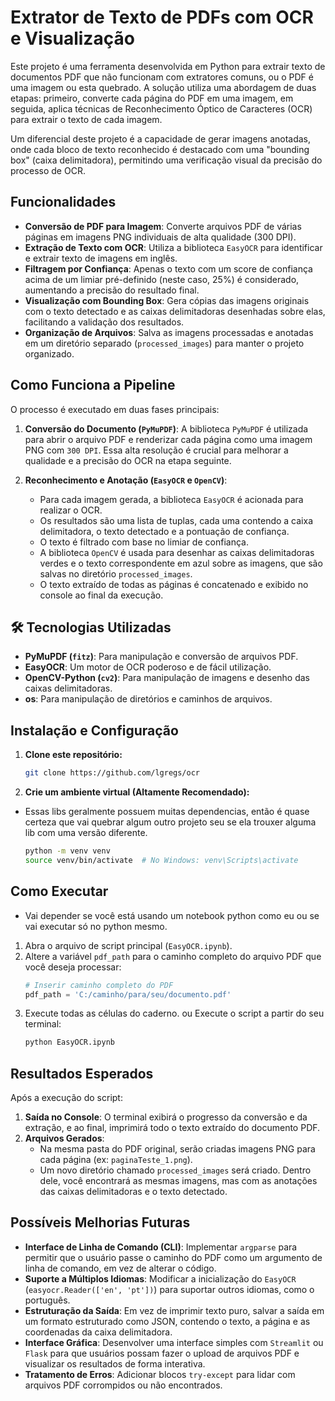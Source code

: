 # Extrator de Texto de PDFs com OCR e Visualização

Este projeto é uma ferramenta desenvolvida em Python para extrair texto de documentos PDF que não funcionam com extratores comuns, ou o PDF é uma imagem ou esta quebrado. A solução utiliza uma abordagem de duas etapas: primeiro, converte cada página do PDF em uma imagem, em seguida, aplica técnicas de Reconhecimento Óptico de Caracteres (OCR) para extrair o texto de cada imagem.

Um diferencial deste projeto é a capacidade de gerar imagens anotadas, onde cada bloco de texto reconhecido é destacado com uma "bounding box" (caixa delimitadora), permitindo uma verificação visual da precisão do processo de OCR.

## Funcionalidades

  * **Conversão de PDF para Imagem**: Converte arquivos PDF de várias páginas em imagens PNG individuais de alta qualidade (300 DPI).
  * **Extração de Texto com OCR**: Utiliza a biblioteca `EasyOCR` para identificar e extrair texto de imagens em inglês.
  * **Filtragem por Confiança**: Apenas o texto com um score de confiança acima de um limiar pré-definido (neste caso, 25%) é considerado, aumentando a precisão do resultado final.
  * **Visualização com Bounding Box**: Gera cópias das imagens originais com o texto detectado e as caixas delimitadoras desenhadas sobre elas, facilitando a validação dos resultados.
  * **Organização de Arquivos**: Salva as imagens processadas e anotadas em um diretório separado (`processed_images`) para manter o projeto organizado.

## Como Funciona a Pipeline

O processo é executado em duas fases principais:

1.  **Conversão do Documento (`PyMuPDF`)**: A biblioteca `PyMuPDF` é utilizada para abrir o arquivo PDF e renderizar cada página como uma imagem PNG com `300 DPI`. Essa alta resolução é crucial para melhorar a qualidade e a precisão do OCR na etapa seguinte.

2.  **Reconhecimento e Anotação (`EasyOCR` e `OpenCV`)**:

      * Para cada imagem gerada, a biblioteca `EasyOCR` é acionada para realizar o OCR.
      * Os resultados são uma lista de tuplas, cada uma contendo a caixa delimitadora, o texto detectado e a pontuação de confiança.
      * O texto é filtrado com base no limiar de confiança.
      * A biblioteca `OpenCV` é usada para desenhar as caixas delimitadoras verdes e o texto correspondente em azul sobre as imagens, que são salvas no diretório `processed_images`.
      * O texto extraído de todas as páginas é concatenado e exibido no console ao final da execução.

## 🛠️ Tecnologias Utilizadas

  * **PyMuPDF (`fitz`)**: Para manipulação e conversão de arquivos PDF.
  * **EasyOCR**: Um motor de OCR poderoso e de fácil utilização.
  * **OpenCV-Python (`cv2`)**: Para manipulação de imagens e desenho das caixas delimitadoras.
  * **os**: Para manipulação de diretórios e caminhos de arquivos.

## Instalação e Configuração

1.  **Clone este repositório:**

    ```bash
    git clone https://github.com/lgregs/ocr
    ```

2.  **Crie um ambiente virtual (Altamente Recomendado):**
- Essas libs geralmente possuem muitas dependencias, então é quase certeza que vai quebrar algum outro projeto seu se ela trouxer alguma lib com uma versão diferente.
  
    ```bash
    python -m venv venv
    source venv/bin/activate  # No Windows: venv\Scripts\activate
    ```

##  Como Executar
- Vai depender se você está usando um notebook python como eu ou se vai executar só no python mesmo.

1.  Abra o arquivo de script principal (`EasyOCR.ipynb`).
2.  Altere a variável `pdf_path` para o caminho completo do arquivo PDF que você deseja processar:
    ```python
    # Inserir caminho completo do PDF
    pdf_path = 'C:/caminho/para/seu/documento.pdf'
    ```
3. Execute todas as células do caderno.
   ou
  Execute o script a partir do seu terminal:
    ```bash
    python EasyOCR.ipynb
    ```

## Resultados Esperados

Após a execução do script:

1.  **Saída no Console**: O terminal exibirá o progresso da conversão e da extração, e ao final, imprimirá todo o texto extraído do documento PDF.
2.  **Arquivos Gerados**:
      * Na mesma pasta do PDF original, serão criadas imagens PNG para cada página (ex: `paginaTeste_1.png`).
      * Um novo diretório chamado `processed_images` será criado. Dentro dele, você encontrará as mesmas imagens, mas com as anotações das caixas delimitadoras e o texto detectado.

## Possíveis Melhorias Futuras

  * **Interface de Linha de Comando (CLI)**: Implementar `argparse` para permitir que o usuário passe o caminho do PDF como um argumento de linha de comando, em vez de alterar o código.
  * **Suporte a Múltiplos Idiomas**: Modificar a inicialização do `EasyOCR` (`easyocr.Reader(['en', 'pt'])`) para suportar outros idiomas, como o português.
  * **Estruturação da Saída**: Em vez de imprimir texto puro, salvar a saída em um formato estruturado como JSON, contendo o texto, a página e as coordenadas da caixa delimitadora.
  * **Interface Gráfica**: Desenvolver uma interface simples com `Streamlit` ou `Flask` para que usuários possam fazer o upload de arquivos PDF e visualizar os resultados de forma interativa.
  * **Tratamento de Erros**: Adicionar blocos `try-except` para lidar com arquivos PDF corrompidos ou não encontrados.
